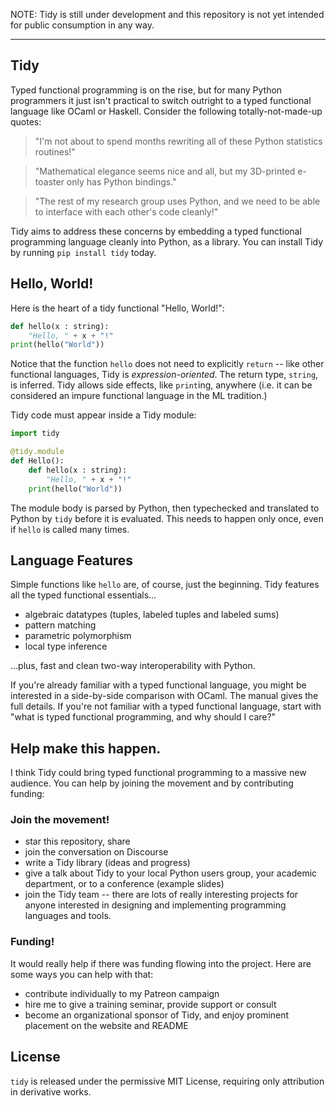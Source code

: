 NOTE: Tidy is still under development and this repository is not yet intended for public consumption in any way.

---

Tidy
----
Typed functional programming is on the rise, but for many Python programmers it just isn't practical to switch outright to a typed functional language like OCaml or Haskell. Consider the following totally-not-made-up quotes:

   > "I'm not about to spend months rewriting all of these Python statistics routines!"
   
   > "Mathematical elegance seems nice and all, but my 3D-printed e-toaster only has Python bindings."
   
   > "The rest of my research group uses Python, and we need to be able to interface with each other's code cleanly!"

Tidy aims to address these concerns by embedding a typed functional programming language cleanly into Python, as a library. You can install Tidy by running `pip install tidy` today.

Hello, World!
-------------
Here is the heart of a tidy functional "Hello, World!":
```python
def hello(x : string): 
    "Hello, " + x + "!"
print(hello("World"))
```
Notice that the function `hello` does not need to explicitly `return` -- like other functional languages, Tidy is *expression-oriented*. The return type, `string`, is inferred. Tidy allows side effects, like `print`ing, anywhere (i.e. it can be considered an impure functional language in the ML tradition.)

Tidy code must appear inside a Tidy module:
```python 
import tidy

@tidy.module
def Hello():
    def hello(x : string): 
        "Hello, " + x + "!"
    print(hello("World"))
```
The module body is parsed by Python, then typechecked and translated to Python by `tidy` before it is evaluated. This needs to happen only once, even if `hello` is called many times.

Language Features
-----------------
Simple functions like `hello` are, of course, just the beginning. Tidy features all the typed functional essentials... 
* algebraic datatypes (tuples, labeled tuples and labeled sums)
* pattern matching
* parametric polymorphism
* local type inference

...plus, fast and clean two-way interoperability with Python. 

If you're already familiar with a typed functional language, you might be interested in a side-by-side comparison with  OCaml. The manual gives the full details. If you're not familiar with a typed functional language, start with "what is typed functional programming, and why should I care?"

Help make this happen.
-----------------------
I think Tidy could bring typed functional programming to a massive new audience. You can help by joining the movement and by contributing funding:

### Join the movement!
* star this repository, share
* join the conversation on Discourse
* write a Tidy library (ideas and progress)
* give a talk about Tidy to your local Python users group, your academic department, or to a conference (example slides)
* join the Tidy team -- there are lots of really interesting projects for anyone interested in designing and implementing programming languages and tools. 

### Funding!
It would really help if there was funding flowing into the project. Here are some ways you can help with that:
* contribute individually to my Patreon campaign 
* hire me to give a training seminar, provide support or consult
* become an organizational sponsor of Tidy, and enjoy prominent placement on the website and README

License
-------
`tidy` is released under the permissive MIT License, requiring only attribution in derivative works.

